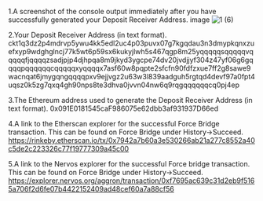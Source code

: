 1.A screenshot of the console output immediately after you have successfully generated your Deposit Receiver Address.
image
![1 (6)](https://user-images.githubusercontent.com/85587569/128946369-8fad3b7d-128f-451d-ac1e-04bc2ab1e78d.png)


2.Your Deposit Receiver Address (in text format).
ckt1q3dz2p4mdrvp5ywu4kk5edl2uc4p03puvx07g7kgqdau3n3dmypkqnxzuefxyp9wdghglncj77k5wt6p59sx6kukyjlwh5s467qgp8m25yqqqqqsqqqqqvqqqqqfjqqqqzsadjpjp4djhpqa8m9jkyd3ygcpe74dv20jvdjjyf304z47yf06g6gqqqqpqqqqqqcqqqqqxyqqqqx7asf60w8pqpte2sfcfn90fdfzxue7ff2g8sawe9wacnqat6jmygqngqqqqpxv9ejjvgz2u63w3l839aadguh5rgtqd4devf97a0fpt4uqsz0k5zg7qxq4gh90nps8te3dhva0jvvn04nw6q9rqgqqqqqqcq0pj4ep

3.The Ethereum address used to generate the Deposit Receiver Address (in text format).
0x091E0181545caF986075e62dbb3af931937D66ed

4.A link to the Etherscan explorer for the successful Force Bridge transaction. This can be found on Force Bridge under History→Succeed.
https://rinkeby.etherscan.io/tx/0x7942a7b60a3e530266ab21a277c8552a40c5de2c223326c77f19777309a45c00

5.A link to the Nervos explorer for the successful Force bridge transaction. This can be found on Force Bridge under History→Succeed.
https://explorer.nervos.org/aggron/transaction/0xf7695ac639c31d2eb9f5165a706f2d6fe07b4422152409ad48cef60a7a88cf56
